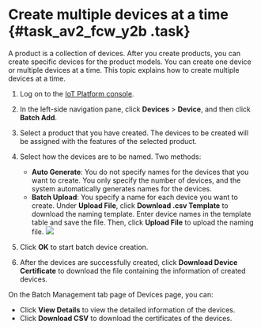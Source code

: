 # Create multiple devices at a time {#task_av2_fcw_y2b .task}

A product is a collection of devices. After you create products, you can create specific devices for the product models. You can create one device or multiple devices at a time. This topic explains how to create multiple devices at a time.

1.  Log on to the [IoT Platform console](http://iot.console.aliyun.com/). 
2.  In the left-side navigation pane, click **Devices** \> **Device**, and then click **Batch Add**. 
3.  Select a product that you have created. The devices to be created will be assigned with the features of the selected product. 
4.  Select how the devices are to be named. Two methods: 

    -   **Auto Generate**: You do not specify names for the devices that you want to create. You only specify the number of devices, and the system automatically generates names for the devices.
    -   **Batch Upload**: You specify a name for each device you want to create. Under **Upload File**, click **Download .csv Template** to download the naming template. Enter device names in the template table and save the file. Then, click **Upload File** to upload the naming file.
    ![](http://static-aliyun-doc.oss-cn-hangzhou.aliyuncs.com/assets/img/18869/154459791010667_en-US.png)

5.  Click **OK** to start batch device creation. 
6.  After the devices are successfully created, click **Download Device Certificate** to download the file containing the information of created devices. 

On the Batch Management tab page of Devices page, you can:

-   Click **View Details** to view the detailed information of the devices.
-   Click **Download CSV** to download the certificates of the devices.

